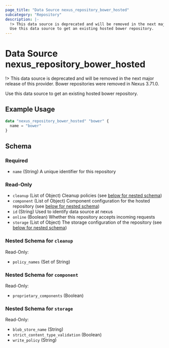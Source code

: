 ```yaml
---
page_title: "Data Source nexus_repository_bower_hosted"
subcategory: "Repository"
description: |-
  !> This data source is deprecated and will be removed in the next major release of this provider. Bower repositories were removed in Nexus 3.71.0.
  Use this data source to get an existing hosted bower repository.
---
```

# Data Source nexus_repository_bower_hosted
!> This data source is deprecated and will be removed in the next major release of this provider. Bower repositories were removed in Nexus 3.71.0.

Use this data source to get an existing hosted bower repository.
## Example Usage
```terraform
data "nexus_repository_bower_hosted" "bower" {
  name = "bower"
}
```
<!-- schema generated by tfplugindocs -->
## Schema

### Required

- `name` (String) A unique identifier for this repository

### Read-Only

- `cleanup` (List of Object) Cleanup policies (see [below for nested schema](#nestedatt--cleanup))
- `component` (List of Object) Component configuration for the hosted repository (see [below for nested schema](#nestedatt--component))
- `id` (String) Used to identify data source at nexus
- `online` (Boolean) Whether this repository accepts incoming requests
- `storage` (List of Object) The storage configuration of the repository (see [below for nested schema](#nestedatt--storage))

<a id="nestedatt--cleanup"></a>
### Nested Schema for `cleanup`

Read-Only:

- `policy_names` (Set of String)


<a id="nestedatt--component"></a>
### Nested Schema for `component`

Read-Only:

- `proprietary_components` (Boolean)


<a id="nestedatt--storage"></a>
### Nested Schema for `storage`

Read-Only:

- `blob_store_name` (String)
- `strict_content_type_validation` (Boolean)
- `write_policy` (String)
